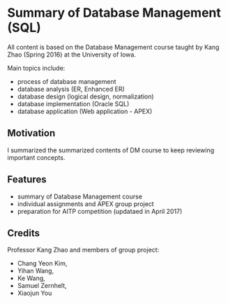# Summary of Database Management (SQL)

All content is based on the Database Management course taught by Kang 
Zhao (Spring 2016) at the University of Iowa.

Main topics include:
- process of database management
- database analysis (ER, Enhanced ER)
- database design (logical design, normalization)
- database implementation (Oracle SQL)
- database application (Web application - APEX)

## Motivation

I summarized the summarized contents of DM course to keep reviewing 
important concepts.

## Features

- summary of Database Management course
- individual assignments and APEX group project
- preparation for AITP competition (updataed in April 2017)

## Credits

Professor Kang Zhao and members of group project: 
- Chang Yeon Kim, 
- Yihan Wang, 
- Ke Wang, 
- Samuel Zernhelt, 
- Xiaojun You 
